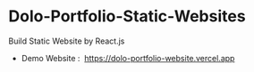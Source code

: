 # Dolo-Portfolio-Static-Websites

Build Static Website by React.js

- Demo Website :  https://dolo-portfolio-website.vercel.app
